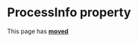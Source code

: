 # ProcessInfo property

This page has [**moved**](https://lib-docs.delphidabbler.com/ConsoleApp/3/API/TPJCustomConsoleApp-ProcessInfo)